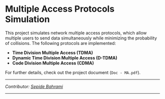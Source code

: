 # Multiple Access Protocols Simulation

This project simulates network multiple access protocols, which allow multiple users to send data simultaneously while minimizing the probability of collisions. The following protocols are implemented:

- **Time Division Multiple Access (TDMA)**
- **Dynamic Time Division Multiple Access (D-TDMA)**
- **Code Division Multiple Access (CDMA)**

For further details, check out the project document (`Doc - MA.pdf`).

---

*Contributor: [Sepide Bahrami](https://github.com/sepiidebahramii)*

---
